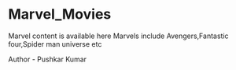# Marvel_Movies
Marvel content is available here
Marvels include Avengers,Fantastic four,Spider man universe etc

Author - Pushkar Kumar